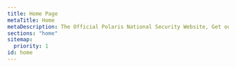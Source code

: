 ```yaml
---
title: Home Page
metaTitle: Home
metaDescription: The Official Polaris National Security Website, Get our latest news and updates and learn more about our focus.
sections: "home"
sitemap:
  priority: 1
id: home
---
```

